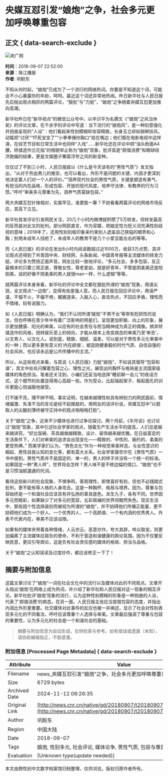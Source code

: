 # 央媒互怼引发“娘炮”之争，社会多元更加呼唤尊重包容

## 正文 { data-search-exclude }


![央广网](http://www.cnr.cn/css2017/logo3.jpg?v=2)

**时间**：2018-09-07 22:52:00  
**来源**：珠江播报  
**作者**: 巩盼东  

不知从何时起，“娘炮”已成为了一个流行的网络热词。你要是不知道这个词，可能会不小心暴露你的年龄，呵呵。最近这个词还异常地热闹。昨日新华社与人民日报先后抛出观点相异的两篇评论，“狠批”与“力挺”，“娘炮”之争随着央媒互怼更加推向高潮。

新华社昨日在“新华视点”的微信公众号中，以辛识平为名撰文《“娘炮”之风当休矣》的评论文章，在千余字的评论中写道：当下流行的“娘炮风”，是一种刻意强化并扭曲呈现的“人设”：他们看起来性别模糊却妆容精致，长身玉立却如弱柳扶风，动辄把“讨厌”“吓死宝宝了”“小拳拳捶你胸口”挂在嘴边；他们既在电影电视中这样演，在综艺节目和日常生活中也同样“入戏”……新华社还在评论中把“油头粉面A4腰，矫揉造作兰花指”的相貌举止称为“娘炮”现象，批评其是“颜值消费”和眼球经济跑偏的结果，更是文娱圈子奢靡浮夸之风的新变种。

仅仅过了不到三小时，人民日报就以《什么是今天该有的“男性气质”》发文指出，“从对于热血男儿的推崇，也可以看出，外形不是问题的关键，内涵才更深刻地决定着人们对一个人的评价。”“涵养现代社会的男性气质，关键是塑造有勇气、有担当的内在品格，形成包容、开放的现代风度，培养守法律、有教养的行为习惯。”呼吁“审美多元尊重为先，涵养气质莫缺包容。”

两大央媒互怼针锋相对，实属罕见，谁更胜一筹？不妨看看两篇评论的网络市场反应，其高下立见。

新华社首发评论引发网民关注，20几个小时内微博就积攒了5万转发，但转发最高的反而是对此文的批判。部分网民直言，作为官媒，把娘定性为贬义词充满性别歧视的意味；2018年了，还用性别刻板印象来约束别人遮盖自己狭隘的眼界和心胸；别用未成年人挡抢了，未成年人的教育不是几个小爱豆能左右的等等。

而《人民日报》的评论在发出8小时内阅读数超过近1000万，收获3万点赞，其评论观点还得到了共青团中央、财经网、头条新闻、中国青年报等主流媒体的转发力挺，评论多为赞扬正面声音。网友比较一致地评论，“多元社会，多多包容，反正最根本的只要三观正直，尊敬女性，尊老爱幼，就是好青年，不管是阴柔美还是阳刚美，说的好像不阴柔美的男人就很man一样，什么逻辑”等等。

就两篇评论本身来看，新华社的评论中全文都在狠批所谓的“娘炮”现象，用语尖锐，全文观点“一边倒”，显得有些差强人意。而人民日报在回应评论中，用语严谨，不愠不火，不偏不倚，娓娓道来，入脑入心，直击热点，不回应矛盾，理性而不情绪，较有说服力。

如《人民日报》明确认为，“我们不认同所谓‘娘炮’‘不男不女’等带有贬损性的说法，但也呼唤在青少年中有着广泛影响的明星们，呈现更加积极、向上的形象，展示更加健康、阳光的审美，以应有的社会责任与担当精神成为真正的偶像。摈弃矫揉造作的风格，扭转娱乐至上的倾向，才能从根本上改变病态的审美乃至‘审丑’，以文育人、以文化人。说到底，精致、细腻、温柔，可以是对于男性多元化审美中的一种；而以更多更有意义的‘内在颜值’，塑造刚健勇毅的时代气质、自信自强的社会风尚，也应该永远是公共传播中的主流。”

所以，从这些观点来看，与其说《人民日报》力挺“娘炮”，不如说其倡导“包容和谐”，其文中处处闪耀着包容之心、理性之光，展现出的胸怀与格局是主流国家级媒体的角色担当。笔者还关注到，小编们还妥当地选择“睡前聊一会儿”的夜话方式，这个细节的处置显得用心高超一些。作为受众，比起端起架子、板起面孔的训斥更能心悦诚服地接受。

灯不拨不亮，理不辨不明。事实证明，在越来越理性和具有辨别力的网民面前，情绪偏激、失准不当的言论是经不起推敲的，用网友的话评价说，央媒互怼中“以貌取人的尖酸刻薄终被守正持中的观点啪啪啪打脸”。

关于“娘炮”之争，近来不少媒体也进行过争论探讨。两个月前，《半月谈》也讨论过“娘炮”现象，其中引述社会学家的观点，随着生产生活水平的提高，人们总是越来越讲究，“好比饭碗、茶具越做越精致，设计、装饰越来越优雅。在日益富足的生活条件下，人们对审美的追求会出现变化——精致的、中性的、婉约的、柔美的更受热捧。” 而美学家们认为，“男色文化”作为一种视觉审美样态，与女性意识的崛起、男性自我认知的变化等，都有莫大关系。社会学家康奈尔在《男性气质》一书中提到。男性气质并不是固定的、单一的，男人的样子并没有一个统一的标准。如果固定一种“男人样”，世界将会怎样？男人味不是不修边幅的借口，“娘炮”也不是习惯油腻邋遢的托词。

看待这些新兴的社会现象，不惧争鸣，客观理性，即使喜好有别，但也不必践踏式批判，更不能有辱人格的人身攻击。这是一种胸怀、格局与境界。因为，尊重与包容始终是一个和谐社会应该具有并弘扬的善良底色。龙生九子，各有不同。世界因多元而精彩，如果缺少了对多元的宽容，五彩斑斓的世界将黯然失色。现实生活中，那些因个性选择装扮而被视为所谓的“娘炮”，并不妨碍他们传播正能量，更不妨碍他们成为一个好人、一个优秀的人、一个高颜值、一个有内涵的优秀男人。外表不代表内在，审美不应该设限。

如果有的媒体夹带着各种情绪，人云亦云，恶意炒作，夸大其辞，哗众取宠，则更加偏离了主流媒体应肩负的使命，不利于营造和谐健康的舆论氛围。因为不仅要反映民意，更应引导舆论，这是负有社会责任感的媒体的格局、担当与品格。

关于“娘炮”之认知误读及过度炒作，都应该修正一下了！
<!-- tcd_original_link http://news.cnr.cn/native/gd/20180907/t20180907_524354217.shtml -->
## 摘要与附加信息

<!-- tcd_abstract -->
这篇文章讨论了“娘炮”一词在社会文化中的流行以及媒体对此的不同观点。文章开头指出‘娘炮’在网络上成为热词，并介绍了新华社和人民日报对这一现象的相互评论。新华社批评‘娘炮’现象的流行，认为这种性别模糊的形象是一种扭曲的人设，代表了‘颜值消费’的病态。在另一面，人民日报主张应当提倡包容的态度，并指出内涵比外形更重要。社交媒体对此事件的反应也被一并阐述，显示了社会对性别表现多元化的不同看法，呼吁应该尊重个人选择与审美。文章最后强调了尊重与包容的重要性，认为多元化的社会是一个和谐社会的基础。
<!-- tcd_abstract_end -->

> 摘要与附加信息为自动生成，仅供检索与参考。如有错误或遗漏（未知），请协助编辑指正，不胜感激。

### 附加信息 [Processed Page Metadata] { data-search-exclude }

| Attribute       | Value                                  |
|-----------------|----------------------------------------|
| Filename        | news_央媒互怼引发“娘炮”之争，社会多元更加呼唤尊重包容.md                             |
| Size            | 6729 bytes                           |
| Archived Date   | 2024-11-12 06:26:35                             |
| Original Link   | [http://news.cnr.cn/native/gd/20180907/t20180907_524354217.shtml](http://news.cnr.cn/native/gd/20180907/t20180907_524354217.shtml)                       |
| Author          | 巩盼东                               |
| Region          | 中国大陆                               |
| Date            | 2018-09-07                                 |
| Tags            | 娘炮, 性别多元, 社会评论, 媒体论争, 男性气质, 包容与尊重                                 |
| Evaluation            | [Unknown type(update needed)]                                 |
<!-- tcd_table_end -->

本文由跨性别中文数字档案馆归档整理，仅供浏览。版权归原作者所有。
